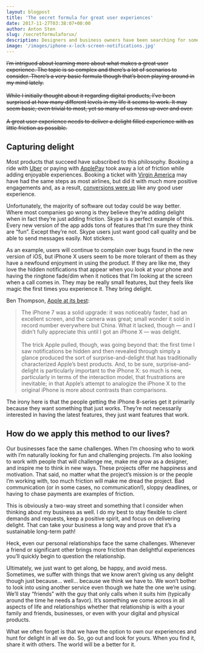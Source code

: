 ```yaml
---
layout: blogpost
title: 'The secret formula for great user experiences'
date: 2017-11-27T03:38:07+00:00
author: Anton Sten
slug: /secretformulaforux/
description: Designers and business owners have been searching for something that their users want more than anything else. An amazing user experience. This is really hard to pull off as sometimes throwing features at solution isn't the right move. It just adds friction. So how do you pull it off? Sometimes it's just knowing the secret formula.
image: '/images/iphone-x-lock-screen-notifications.jpg'
---
```

~~I’m intrigued about learning more about what makes a great user experience. The topic is so  complex and there’s a lot of scenarios to consider. There’s a very basic formula though that’s been playing around in my mind lately.<br><br>While I initially thought about it regarding digital products, I’ve been surprised at how many different levels in my life it seems to work. It may seem basic, even trivial to most, yet so many of us mess up over and over.<br><br>A great user experience needs to deliver a delight filled experience with as little friction as possible.~~

## Capturing delight
Most products that succeed have subscribed to this philosophy. Booking a ride with [Uber](https://www.uber.com/invite/uberantonsten) or paying with [ApplePay](https://www.apple.com/apple-pay/) took away a lot of friction while adding enjoyable experiences. Booking a ticket with [Virgin America](https://www.virginamerica.com/) may have had the same steps as most airlines, but did it with much more positive engagements and, as a result, [conversions were up](https://work.co/virgin-america) like any good user experience.

Unfortunately, the majority of software out today could be way better. Where most companies go wrong is they believe they’re adding delight when in fact they’re just adding friction. Skype is a perfect example of this. Every new version of the app adds tons of features that I’m sure they think are “fun”. Except they’re not. Skype users just want good call quality and be able to send messages easily. Not stickers.

As an example, users will continue to complain over bugs found in the new version of iOS, but iPhone X users seem to be more tolerant of them as they have a newfound enjoyment in using the product. If they are like me, they love the hidden notifications that appear when you look at your phone and having the ringtone fade/dim when it notices that I’m looking at the screen when a call comes in. They may be really small features, but they feels like magic the first times you experience it. They bring delight.

Ben Thompson, [Apple at its best](https://stratechery.com/2017/apple-at-its-best/):

>The iPhone 7 was a solid upgrade: it was noticeably faster, had an excellent screen, and the camera was great; small wonder it sold in record number everywhere but China. What it lacked, though — and I didn’t fully appreciate this until I got an iPhone X — was delight.<br><br>The trick Apple pulled, though, was going beyond that: the first time I saw notifications be hidden and then revealed through simply a glance produced the sort of surprise-and-delight that has traditionally characterized Apple’s best products. And, to be sure, surprise-and-delight is particularly important to the iPhone X: so much is new, particularly in terms of the interaction model, that frustrations are inevitable; in that Apple’s attempt to analogize the iPhone X to the original iPhone is more about contrasts than comparisons.

The irony here is that the people getting the iPhone 8-series get it primarily because they want something that just works. They’re not necessarily interested in having the latest features, they just want features that work.

## How do we apply this method to our lives?

Our businesses face the same challenges. When I’m choosing who to work with I’m naturally looking for fun and challenging projects. I’m also looking to work with people that will challenge me, make me grow as a designer, and inspire me to think in new ways. These projects offer me happiness and motivation. That said, no matter what the project’s mission is or the people I’m working with, too much friction will make me dread the project. Bad communication (or in some cases, no communication!), sloppy deadlines, or having to chase payments are examples of friction.

This is obviously a two-way street and something that I consider when thinking about my business as well. I do my best to stay flexible to client demands and requests, keep a positive spirit, and focus on delivering delight. That can take your business a long way and prove that it’s a sustainable long-term path!

Heck, even our personal relationships face the same challenges. Whenever a friend or significant other brings more friction than delightful experiences you’ll quickly begin to question the relationship.

Ultimately, we just want to get along, be happy, and avoid mess. Sometimes, we suffer with things that we know aren’t giving us any delight though just because… well… because we think we have to. We won’t bother to look into using another service even though we hate the one we’re using. We’ll stay “friends” with the guy that only calls when it suits him (typically around the time he needs a favor).  It’s something we come across in all aspects of life and relationships whether that relationship is with a your family and friends, businesses, or even with your digital and physical products.  

What we often forget is that we have the option to own our experiences and hunt for delight in all we do. So, go out and look for yours. When you find it, share it with others. The world will be a better for it.
